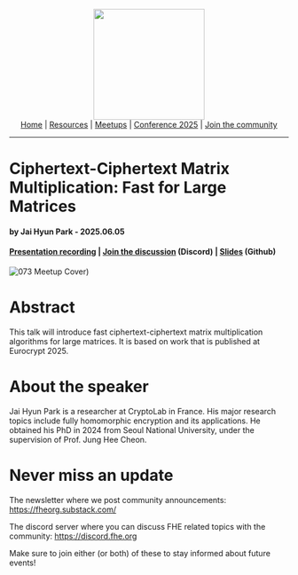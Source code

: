 <!-- Main header navigation -->
<p align="center">
  <img width="200" src="https://user-images.githubusercontent.com/5758427/180978488-db825482-5a58-4c7c-9589-c494a6f0be04.png"><br/>
  <a href="https://fhe-org.github.io">Home</a> | <a href="https://fhe-org.github.io/resources">Resources</a> | <a href="https://fhe-org.github.io/meetups/">Meetups</a> | <a href="https://fhe-org.github.io/conferences/conference-2025/">Conference 2025</a> | <a href="https://fhe-org.github.io/community">Join the community</a>
</p>
<hr/>
<!-- /Main header navigation -->

#  Ciphertext-Ciphertext Matrix Multiplication: Fast for Large Matrices
#### by Jai Hyun Park - 2025.06.05
#### <a href="https://www.youtube.com/watch?v=ooodnjOwOgg&list=PLnbmMskCVh1chnSM8Jjy6Nk3IH6fpn7MM&index=1">Presentation recording</a> | <a href="https://discord.fhe.org">Join the discussion</a> (Discord) | <a href ="https://github.com/user-attachments/files/20612563/fheorg_20250605.pdf"> Slides<a/> (Github)

![073 Meetup Cover)](https://github.com/user-attachments/assets/9903c3be-099a-4489-b095-10946c66cc61)

# Abstract

This talk will introduce fast ciphertext-ciphertext matrix multiplication algorithms for large matrices. It is based on work that is published at Eurocrypt 2025. 

# About the speaker

Jai Hyun Park is a researcher at CryptoLab in France. His major research topics include fully homomorphic encryption and its applications. He obtained his PhD in 2024 from Seoul National University, under the supervision of Prof. Jung Hee Cheon. 

# Never miss an update

The newsletter where we post community announcements: https://fheorg.substack.com/

The discord server where you can discuss FHE related topics with the community: https://discord.fhe.org

Make sure to join either (or both) of these to stay informed about future events!
